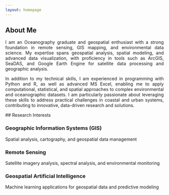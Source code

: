 ```yaml
---
layout: homepage
---
```


## About Me
<div style="text-align: justify;">
I am an Oceanography graduate and geospatial enthusiast with a strong foundation in remote sensing, GIS mapping, and environmental data science. My expertise spans geospatial analysis, spatial modeling, and advanced data visualization, with proficiency in tools such as ArcGIS, SeaDAS, and Google Earth Engine for satellite data processing and geographic analysis.

In addition to my technical skills, I am experienced in programming with Python and R, as well as advanced MS Excel, enabling me to apply computational, statistical, and spatial approaches to complex environmental and oceanographic datasets. I am particularly passionate about leveraging these skills to address practical challenges in coastal and urban systems, contributing to innovative, data-driven research and solutions.
</div>
## Research Interests

### Geographic Information Systems (GIS)
Spatial analysis, cartography, and geospatial data management

### Remote Sensing
Satellite imagery analysis, spectral analysis, and environmental monitoring

### Geospatial Artificial Intelligence
Machine learning applications for geospatial data and predictive modeling
